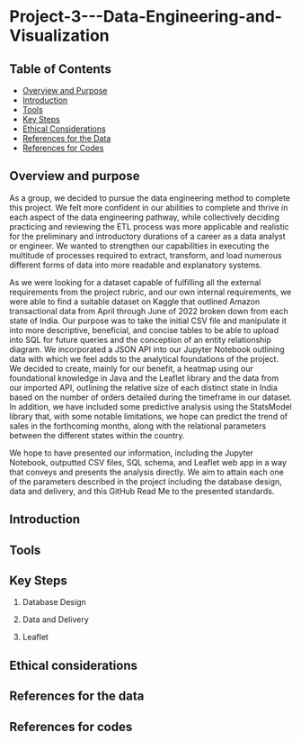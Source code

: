 # Project-3---Data-Engineering-and-Visualization
## Table of Contents
- [Overview and Purpose](#Overview-and-Purpose)
- [Introduction](#Introduction)
- [Tools](#Tools)
- [Key Steps](#key-steps)
- [Ethical Considerations](#Ethical-Considerations)
- [References for the Data](#References-for-the-Data)
- [References for Codes](#References-for-Codes)

## Overview and purpose

As a group, we decided to pursue the data engineering method to complete this project. We felt more confident in our abilities to complete and thrive in each aspect of the data engineering pathway, while collectively deciding practicing and reviewing the ETL process was more applicable and realistic for the preliminary and introductory durations of a career as a data analyst or engineer. We wanted to strengthen our capabilities in executing the multitude of processes required to extract, transform, and load numerous different forms of data into more readable and explanatory systems. 

As we were looking for a dataset capable of fulfilling all the external requirements from the project rubric, and our own internal requirements, we were able to find a suitable dataset on Kaggle that outlined Amazon transactional data from April through June of 2022 broken down from each state of India. Our purpose was to take the initial CSV file and manipulate it into more descriptive, beneficial, and concise tables to be able to upload into SQL for future queries and the conception of an entity relationship diagram. We incorporated a JSON API into our Jupyter Notebook outlining data with which we feel adds to the analytical foundations of the project. We decided to create, mainly for our benefit, a heatmap using our foundational knowledge in Java and the Leaflet library and the data from our imported API, outlining the relative size of each distinct state in India based on the number of orders detailed during the timeframe in our dataset. In addition, we have included some predictive analysis using the StatsModel library that, with some notable limitations, we hope can predict the trend of sales in the forthcoming months, along with the relational parameters between the different states within the country. 

We hope to have presented our information, including the Jupyter Notebook, outputted CSV files, SQL schema, and Leaflet web app in a way that conveys and presents the analysis directly. We aim to attain each one of the parameters described in the project including the database design, data and delivery, and this GitHub Read Me to the presented standards. 



## Introduction


## Tools


## Key Steps
1. Database Design

2. Data and Delivery

3. Leaflet

## Ethical considerations




## References for the data

## References for codes

